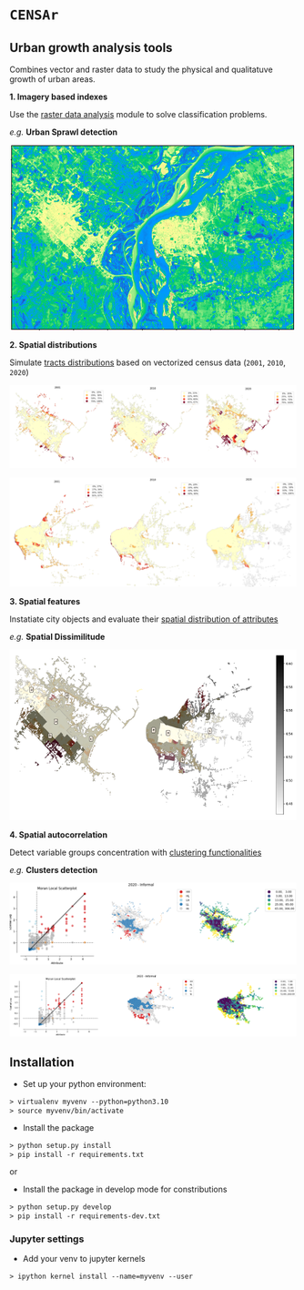 # `CENSAr` 
## Urban growth analysis tools

Combines vector and raster data to study the physical and qualitatuve growth of urban areas. 

**1. Imagery based indexes**

Use the [raster data analysis](https://github.com/CEEU-lab/CENSAr/tree/develop/CENSAr/raster_data_analysis) module to solve classification problems. 

*e.g.* **Urban Sprawl detection**

<p align="center">
  <img src="CENSAr/img/urban_extent_detection.png" alt="Urban Extent"/>
</p>


**2. Spatial distributions**

Simulate [tracts distributions](https://github.com/CEEU-lab/CENSAr/tree/develop/CENSAr/spatial_distributions) based on vectorized census data (`2001`, `2010`, `2020`)

<p align="center">
  <img src="CENSAr/img/informal_tracts_forecasting_resis.png" alt="Informal dwellings by census radius resistencia"/>
</p>

<p align="center">
  <img src="CENSAr/img/informal_tracts_forecasting_ctes.png" alt="Informal dwellings by census radius corrientes"/>
</p>
  

**3. Spatial features**

Instatiate city objects and evaluate their [spatial distribution of attributes](https://github.com/CEEU-lab/CENSAr/tree/develop/CENSAr/spatial_features)

*e.g.* **Spatial Dissimilitude**

<p align="center">
  <img src="CENSAr/img/spatial_dissimilitude_nea.png" alt="informal dwellings dissimilitude" width="600" height="300"/>
</p>


**4. Spatial autocorrelation**

Detect variable groups concentration with [clustering functionalities](https://github.com/CEEU-lab/CENSAr/tree/develop/CENSAr/clustering)

*e.g.* **Clusters detection**

<p align="center">
  <img src="CENSAr/img/spatial_autocorrelation_resis.png" alt="informal dwellings spatial correlation resistencia"/>
</p>

<p align="center">
  <img src="CENSAr/img/spatial_autocorrelation_ctes.png" alt="informal dwellings spatial correlation corrientes"/>
</p>

## Installation

* Set up your python environment:

``` shell
> virtualenv myvenv --python=python3.10
> source myvenv/bin/activate
```

* Install the package

``` shell
> python setup.py install
> pip install -r requirements.txt
```

or 

* Install the package in develop mode for constributions

``` shell
> python setup.py develop
> pip install -r requirements-dev.txt
```

### Jupyter settings

* Add your venv to jupyter kernels

``` shell
> ipython kernel install --name=myvenv --user
```

